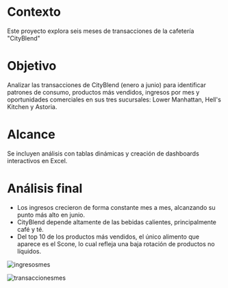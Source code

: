 # Contexto
Este proyecto explora seis meses de transacciones de la cafetería "CityBlend"
# Objetivo
Analizar las transacciones de CityBlend (enero a junio) para identificar patrones de consumo, productos más vendidos, ingresos por mes y oportunidades comerciales en sus tres sucursales: Lower Manhattan, Hell's Kitchen y Astoria.
# Alcance
Se incluyen análisis con tablas dinámicas y creación de dashboards interactivos en Excel.
# Análisis final
- Los ingresos crecieron de forma constante mes a mes, alcanzando su punto más alto en junio.
- CityBlend depende altamente de las bebidas calientes, principalmente café y té.
- Del top 10 de los productos más vendidos, el único alimento que aparece es el Scone, lo cual refleja una baja rotación de productos no líquidos.
  
![ingresosmes](https://github.com/user-attachments/assets/69045912-7834-41ff-9aa3-6cb57ab1f67f)

![transaccionesmes](https://github.com/user-attachments/assets/dfaffde5-43fc-4373-851f-ea26bcc0ad67)

